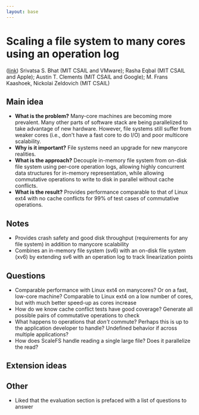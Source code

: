 ```yaml
---
layout: base
---
```


# Scaling a file system to many cores using an operation log
([link](https://people.csail.mit.edu/nickolai/papers/bhat-scalefs.pdf)) Srivatsa S. Bhat (MIT CSAIL and VMware); Rasha Eqbal (MIT CSAIL and Apple); Austin T. Clements (MIT CSAIL and Google); M. Frans Kaashoek, Nickolai Zeldovich (MIT CSAIL)

## Main idea
- **What is the problem?** Many-core machines are becoming more prevalent. Many other parts of software stack are being parallelized to take advantage of new hardware. However, file systems still suffer from weaker cores (i.e., don't have a fast core to do I/O) and poor multicore scalability.
- **Why is it important?** File systems need an upgrade for new manycore realities.
- **What is the approach?** Decouple in-memory file system from on-disk file system using per-core operation logs, allowing highly concurrent data structures for in-memory representation, while allowing commutative operations to write to disk in parallel without cache conflicts.
- **What is the result?** Provides performance comparable to that of Linux ext4 with no cache conflicts for 99% of test cases of commutative operations.

## Notes
- Provides crash safety and good disk throughput (requirements for any file system) in addition to manycore scalability
- Combines an in-memory file system (sv6) with an on-disk file system (xv6) by extending sv6 with an operation log to track linearization points

## Questions
- Comparable performance with Linux ext4 on manycores? Or on a fast, low-core machine? Comparable to Linux ext4 on a low number of cores, but with much better speed-up as cores increase
- How do we know cache conflict tests have good coverage? Generate all possible pairs of commutative operations to check
- What happens to operations that *don't* commute? Perhaps this is up to the application developer to handle? Undefined behavior if across multiple applications?
- How does ScaleFS handle reading a single large file? Does it parallelize the read?

## Extension ideas

## Other
- Liked that the evaluation section is prefaced with a list of questions to answer
